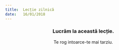```yaml
---
title:  Lecție zilnică
date:   16/01/2018
---
```


### <center>Lucrăm la această lecție.</center>
<center>Te rog intoarce-te mai tarziu.</center>